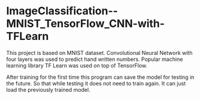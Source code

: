 # ImageClassification--MNIST_TensorFlow_CNN-with-TFLearn

This project is based on MNIST dataset. Convolutional Neural Network with four layers was used to predict hand written numbers. Popular machine learning library TF Learn was used on top of TensorFlow.

After training for the first time this program can save the model for testing in the future. So that while testing it does not need to train again. It can just load the previously trained model. 

